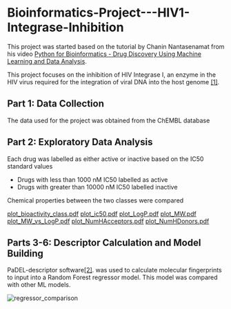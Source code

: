 # Bioinformatics-Project---HIV1-Integrase-Inhibition

This project was started based on the tutorial by Chanin Nantasenamat from his video <a href="https://www.youtube.com/watch?v=jBlTQjcKuaY">Python for Bioinformatics - Drug Discovery Using Machine Learning and Data Analysis</a>.

This project focuses on the inhibition of HIV Integrase I, an enzyme in the HIV virus required for the integration of viral DNA into the host genome <a href="https://pubmed.ncbi.nlm.nih.gov/15134551/">[1]</a>. 

## Part 1: Data Collection
The data used for the project was obtained from the ChEMBL database 

## Part 2: Exploratory Data Analysis
Each drug was labelled as either active or inactive based on the IC50 standard values 
- Drugs with less than 1000 nM IC50 labelled as active
- Drugs with greater than 10000 nM IC50 labelled inactive

Chemical properties between the two classes were compared

[plot_bioactivity_class.pdf](https://github.com/jeff-tan-2020/Bioinformatics-Project---HIV1-Integrase-Inhibition/files/6988939/plot_bioactivity_class.pdf)
[plot_ic50.pdf](https://github.com/jeff-tan-2020/Bioinformatics-Project---HIV1-Integrase-Inhibition/files/6988941/plot_ic50.pdf)
[plot_LogP.pdf](https://github.com/jeff-tan-2020/Bioinformatics-Project---HIV1-Integrase-Inhibition/files/6988942/plot_LogP.pdf)
[plot_MW.pdf](https://github.com/jeff-tan-2020/Bioinformatics-Project---HIV1-Integrase-Inhibition/files/6988943/plot_MW.pdf)
[plot_MW_vs_LogP.pdf](https://github.com/jeff-tan-2020/Bioinformatics-Project---HIV1-Integrase-Inhibition/files/6988944/plot_MW_vs_LogP.pdf)
[plot_NumHAcceptors.pdf](https://github.com/jeff-tan-2020/Bioinformatics-Project---HIV1-Integrase-Inhibition/files/6988945/plot_NumHAcceptors.pdf)
[plot_NumHDonors.pdf](https://github.com/jeff-tan-2020/Bioinformatics-Project---HIV1-Integrase-Inhibition/files/6988946/plot_NumHDonors.pdf)

## Parts 3-6: Descriptor Calculation and Model Building

PaDEL-descriptor software<a href="https://pubmed.ncbi.nlm.nih.gov/21425294/">[2]</a>. was used to calculate molecular fingerprints to input into a Random Forest regressor model. This model was compared with other ML models. 

![regressor_comparison](https://user-images.githubusercontent.com/75536936/129493971-6dfc209b-f964-4149-a7e9-74a66216d9b5.jpg)


